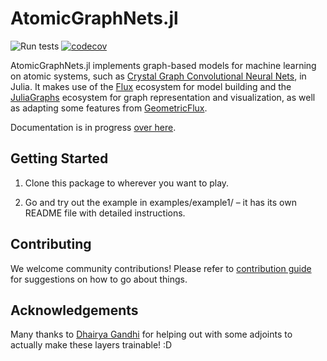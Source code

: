 # AtomicGraphNets.jl
![Run tests](https://github.com/aced-differentiate/AtomicGraphNets.jl/workflows/Run%20tests/badge.svg)
[![codecov](https://codecov.io/gh/aced-differentiate/AtomicGraphNets.jl/branch/master/graph/badge.svg)](https://codecov.io/gh/aced-differentiate/AtomicGraphNets.jl)

AtomicGraphNets.jl implements graph-based models for machine learning on atomic systems, such as [Crystal Graph Convolutional Neural Nets](https://arxiv.org/abs/1710.10324), in Julia. It makes use of the [Flux](https://fluxml.ai) ecosystem for model building and the [JuliaGraphs](https://github.com/JuliaGraphs) ecosystem for graph representation and visualization, as well as adapting some features from [GeometricFlux](https://github.com/yuehhua/GeometricFlux.jl).

Documentation is in progress [over here](https://aced-differentiate.github.io/AtomicGraphNets.jl/dev/).

## Getting Started

1. Clone this package to wherever you want to play.

2. Go and try out the example in examples/example1/ – it has its own README file with detailed instructions.

## Contributing
We welcome community contributions! Please refer to [contribution guide](CONTRIBUTING.md) for suggestions on how to go about things.

## Acknowledgements
Many thanks to [Dhairya Gandhi](https://github.com/DhairyaLGandhi) for helping out with some adjoints to actually make these layers trainable! :D
